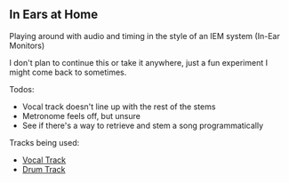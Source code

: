 ## In Ears at Home

Playing around with audio and timing in the style of an IEM system (In-Ear Monitors)

I don't plan to continue this or take it anywhere, just a fun experiment I might come back to sometimes.

Todos: 
- Vocal track doesn't line up with the rest of the stems
- Metronome feels off, but unsure
- See if there's a way to retrieve and stem a song programmatically


Tracks being used:
- [Vocal Track](https://www.youtube.com/watch?v=heDvF8f4g98)
- [Drum Track](https://www.youtube.com/watch?v=JS_1CW12pD4)